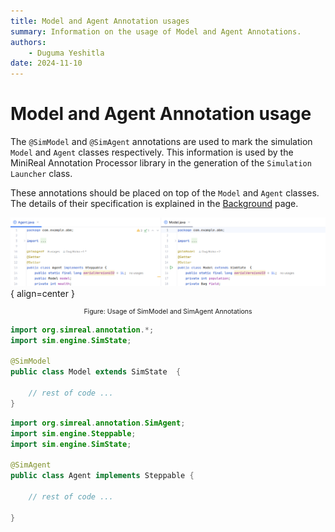 ```yaml
---
title: Model and Agent Annotation usages
summary: Information on the usage of Model and Agent Annotations.
authors:
    - Duguma Yeshitla
date: 2024-11-10
---
```


# Model and Agent Annotation usage
The `@SimModel` and `@SimAgent` annotations are used to mark the simulation `Model`
and `Agent` classes respectively. This information is used by the MiniReal Annotation Processor
library in the generation of the `Simulation Launcher` class.

These annotations should be placed on top of the `Model` and `Agent` classes.
The details of their specification is explained in the [Background](./antn_process_background.md)
page.

![Usage of Model and Agent Annotations](../imgs/model_agent_annotation_usage.png){ align=center }
<p style="text-align: center; font-size: 0.75em;">Figure: Usage of SimModel and SimAgent Annotations</p>


```java title="Model.java"
import org.simreal.annotation.*;
import sim.engine.SimState;

@SimModel
public class Model extends SimState  {
	
    // rest of code ...
}
```


```java title="Agent.java"
import org.simreal.annotation.SimAgent;
import sim.engine.Steppable;
import sim.engine.SimState;

@SimAgent
public class Agent implements Steppable {

    // rest of code ...
	
}
```
